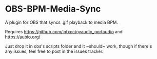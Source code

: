 # OBS-BPM-Media-Sync
A plugin for OBS that syncs .gif playback to media BPM.

Requires https://github.com/intxcc/pyaudio_portaudio and https://aubio.org/

Just drop it in obs's scripts folder and it ~should~ work, though if there's any issues, feel free to post in the issues tracker.
